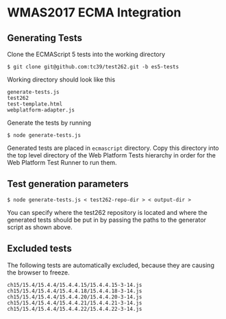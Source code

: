 # WMAS2017 ECMA Integration

## Generating Tests

Clone the ECMAScript 5 tests into the working directory

```
$ git clone git@github.com:tc39/test262.git -b es5-tests
```

Working directory should look like this

```
generate-tests.js
test262
test-template.html
webplatform-adapter.js
```

Generate the tests by running

```
$ node generate-tests.js
```

Generated tests are placed in `ecmascript` directory. Copy this
directory into the top level directory of the Web Platform Tests
hierarchy in order for the Web Platform Test Runner to run them.

## Test generation parameters

```
$ node generate-tests.js < test262-repo-dir > < output-dir >
```

You can specify where the test262 repository is located and where the
generated tests should be put in by passing the paths to the
generator script as shown above.

## Excluded tests

The following tests are automatically excluded, because they are
causing the browser to freeze.

```
ch15/15.4/15.4.4/15.4.4.15/15.4.4.15-3-14.js
ch15/15.4/15.4.4/15.4.4.18/15.4.4.18-3-14.js
ch15/15.4/15.4.4/15.4.4.20/15.4.4.20-3-14.js
ch15/15.4/15.4.4/15.4.4.21/15.4.4.21-3-14.js
ch15/15.4/15.4.4/15.4.4.22/15.4.4.22-3-14.js
```
